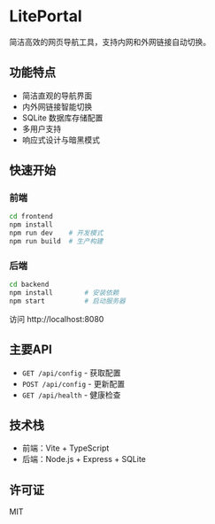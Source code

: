 # LitePortal

简洁高效的网页导航工具，支持内网和外网链接自动切换。

## 功能特点

- 简洁直观的导航界面
- 内外网链接智能切换
- SQLite 数据库存储配置
- 多用户支持
- 响应式设计与暗黑模式

## 快速开始

### 前端

```bash
cd frontend
npm install
npm run dev    # 开发模式
npm run build  # 生产构建
```

### 后端

```bash
cd backend
npm install        # 安装依赖
npm start          # 启动服务器
```

访问 http://localhost:8080

## 主要API

- `GET /api/config` - 获取配置
- `POST /api/config` - 更新配置
- `GET /api/health` - 健康检查

## 技术栈

- 前端：Vite + TypeScript
- 后端：Node.js + Express + SQLite

## 许可证

MIT
